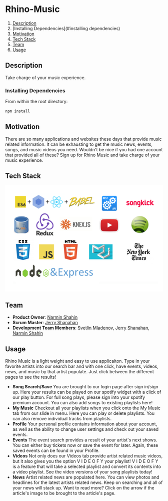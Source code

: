# Rhino-Music
<!-- <img src="add a logo later"/> -->

1. [Description](#description)
2. [Installing Dependencies](#installing dependencies)
3. [Motivation](#motivation)
4. [Tech Stack](#techstack)
5. [Team](#team)
6. [Usage](#usage)

## Description
Take charge of your music experience. 

### Installing Dependencies
From within the root directory:
```sh
npm install
```

## Motivation
There are so many applications and websites these days that provide music related information. It can be exhausting to get the music news, events, songs, and music videos you need.
Wouldn't be nice if you had one account that provided all of these?
Sign up for Rhino Music and take charge of your music experience.

## Tech Stack
!['tech stack'](/client/styles/tech_stack.png)

## Team

  - __Product Owner__: [Narmin Shahin](http://github.com/narmeen12)
  - __Scrum Master__: [Jerry Shanahan](http://github.com/Jerrys914)
  - __Development Team Members__: [Svetlin Mladenov](http://github.com/sveem), [Jerry Shanahan](http://github.com/Jerrys914), [Narmin Shahin](http://github.com/narmeen12)

## Usage
Rhino Music is a light weight and easy to use applicaiton. Type in your favorite artists into our search bar and with one click, have events, videos, news, and music by that artist populate. Just click between the different pages to see the results! 

- __Song Search/Save__ 
	You are brought to our login page after sign in/sign up. Here your results can be played on our spotify widget with a click of our play button. For full song plays, please sign into your spotify premium account. You can also add songs to existing playlists here!
- __My Music__
	Checkout all your playlists when you click onto the My Music tab from our slide in menu. Here you can play or delete playlists. You can also remove individual tracks from playlists.
- __Profile__ 
	Your personal profile contains information about your account, as well as the ability to change user settings and check out your saved events.
- __Events__
	The event search provides a result of your artist's next shows. You can either buy tickets now or save the event for later. Again, these saved events can be found in your Profile.
- __Videos__
	Not only does our Videos tab provide artist related music videos, but it also gives you the option V I D E O F Y your playlist! V I D E O F Y is a feature that will take a selected playlist and convert its contents into a video playlist. See the video versions of your song playlists today!
- __News__
	Artist related news are populated here. You can view photos and headlines for the latest artists related news. Keep on searching and all of your news will stack up. Want to read more? Click on the arrow if the article's image to be brought to the article's page. 


